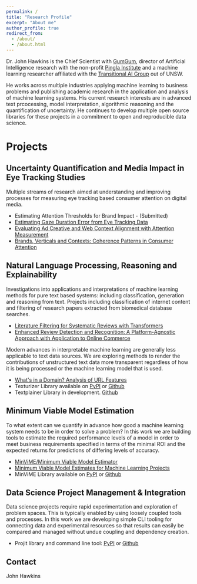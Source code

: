 ```yaml
---
permalink: /
title: "Research Profile"
excerpt: "About me"
author_profile: true
redirect_from: 
  - /about/
  - /about.html
---
```

 
Dr. John Hawkins is the Chief Scientist with [GumGum](https://gumgum.com/), director of
Artificial Intelligence research with the non-profit [Pingla Institute](https://pingla.org.au)
and a machine learning researcher affiliated with the 
[Transitional AI Group](https://transitional-ai.github.io/) out of UNSW. 

He works across multiple industries applying machine learning to business problems and 
publishing academic research in the application and analysis of machine learning systems.
His current research interests are in advanced text prcocessing, model interpretation, 
algorithmic reasoning and the quantification of uncertainty. 
He continues to develop multiple open source libraries for these projects in a commitment 
to open and reproducible data science.


Projects
==============

## Uncertainty Quantification and Media Impact in Eye Tracking Studies

Multiple streams of research aimed at understanding and improving processes for
measuring eye tracking based consumer attention on digital media.

* Estimating Attention Thresholds for Brand Impact - (Submitted)  
* [Estimating Gaze Duration Error from Eye Tracking Data](https://dl.acm.org/doi/10.1145/3591156.3591166)
* [Evaluating Ad Creative and Web Context Alignment with Attention Measurement](https://camps.aptaracorp.com/ACM_PMS/PMS/ACM/ICCDA2023/1/f3c42a18-7222-11ee-b37c-16bb50361d1f/OUT/iccda2023-1.html)
* [Brands, Verticals and Contexts: Coherence Patterns in Consumer Attention](https://www.researchgate.net/publication/373213816_Brands_Verticals_and_Contexts_Coherence_Patterns_in_Consumer_Attention)
 
## Natural Language Processing, Reasoning and Explainability

Investigations into applications and interpretations of machine learning methods for 
pure text based systems: including classification, generation and reasoning from text.
Projects including classification of internet content and
filtering of research papers extracted from biomedical database searches.

* [Literature Filtering for Systematic Reviews with Transformers](https://dl.acm.org/doi/10.1145/3676581.3676582)
* [Enhanced Review Detection and Recognition: A Platform-Agnostic Approach with Application to Online Commerce](https://arxiv.org/abs/2405.06704)

Modern advances in interpretable machine learning are generally less applicable to text 
data sources. We are exploring methods to render the contributions of unstructured 
text data more transparent regardless of how it is being processed or the machine 
learning model that is used.
 
* [What's in a Domain? Analysis of URL Features](https://www.researchgate.net/publication/373237120_What%27s_in_a_Domain_Analysis_of_URL_Features)
* Texturizer Library available on [PyPI](https://pypi.org/project/texturizer/) or [Github](https://github.com/john-hawkins/texturizer)
* Textplainer Library in development. [Github](https://github.com/john-hawkins/textplainer)


## Minimum Viable Model Estimation

To what extent can we quantify in advance how good a machine learning system needs to be 
in order to solve a problem? In this work we are building tools to estimate the required 
performance levels of a model in order to meet business requirements specified in terms of 
the minimal ROI and the expected returns for predictions of differing levels of accuracy.

* [MinViME/Minimum Viable Model Estimator](https://doi.org/10.1016/j.simpa.2021.100073)
* [Minimum Viable Model Estimates for Machine Learning Projects](https://aircconline.com/csit/abstract/v10n18/csit101803.html)
* MinViME Library available on [PyPI](https://pypi.org/project/minvime/) or [Github](https://github.com/john-hawkins/minvime)


## Data Science Project Management & Integration 

Data science projects require rapid experimentation and exploration of problem spaces. 
This is typically enabled by using loosely coupled tools and processes. In this work we are 
developing simple CLI tooling for connecting data and experimental
resources so that results can easily be compared and managed without undue coupling and dependency creation.

* Projit library and command line tool: [PyPI](https://pypi.org/project/projit/) or [Github](https://github.com/john-hawkins/projit)


Contact
-------
John Hawkins


